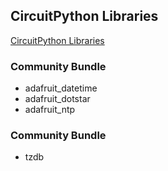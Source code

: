 ## CircuitPython Libraries
[CircuitPython Libraries
](https://circuitpython.org/libraries)

### Community Bundle
- adafruit_datetime
- adafruit_dotstar
- adafruit_ntp

### Community Bundle
- tzdb